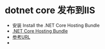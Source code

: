 # dotnet core 发布到IIS
* 安装 Install the .NET Core Hosting Bundle
 * [.NET Core Hosting Bundle](https://www.microsoft.com/net/permalink/dotnetcore-current-windows-runtime-bundle-installer)
 * [参考URL](https://docs.microsoft.com/en-us/aspnet/core/host-and-deploy/iis/?view=aspnetcore-2.2#install-the-net-core-hosting-bundle)
*

